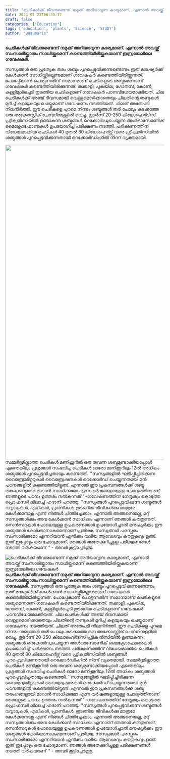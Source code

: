 ```yaml
---
title: "ചെടികൾക്ക് ജീവനുണ്ടെന്ന് നമുക്ക് അറിയാവുന്ന കാര്യമാണ്, എന്നാൽ അവയ്ക്ക് സംസാരിയ്ക്കാനും സാധിയ്ക്കുമെന്ന് കണ്ടെത്തിയിരിയ്ക്കുകയാണ് ഇസ്രയേലിലെ ഗവേഷകർ"
date: 2024-01-23T06:30:17
draft: false
categories: ["Education"]
tags: ['education', 'plants', 'Science', 'STUDY']
author: "Beaumaris"
---
```


<strong>ചെടികൾക്ക് ജീവനുണ്ടെന്ന് നമുക്ക് അറിയാവുന്ന കാര്യമാണ്. എന്നാൽ അവയ്ക്ക് സംസാരിയ്ക്കാനും സാധിയ്ക്കുമെന്ന് കണ്ടെത്തിയിരിയ്ക്കുകയാണ് ഇസ്രയേലിലെ ഗവേഷകർ.</strong>

സസ്യങ്ങൾ ഒരു പ്രത്യേക തരം ശബ്ദം പുറപ്പെടുവിക്കുന്നുണ്ടെന്നും ഇത് മനുഷ്യർക്ക് കേൾക്കാൻ സാധിയ്ക്കില്ലെന്നുമാണ് ഗവേഷകർ കണ്ടെത്തിയിരിയ്ക്കുന്നത്. പോപ്പ്കോൺ പൊട്ടുന്നതിന് സമാനമാണ് ചെടികളുടെ ശബ്ദമെന്നാണ് ഗവേഷകർ കണ്ടെത്തിയിരിക്കുന്നത്. തക്കാളി, പുകയില, ഗോതമ്പ്, കോൺ, കള്ളിമുൾച്ചെടി തുടങ്ങിയ ചെടികളാണ് ഗവേഷകർ പഠനവിധേയമാക്കിയത്. ചില ചെടികൾക്ക് അഞ്ച് ദിവസമായി വെള്ളമൊഴിക്കാതെയും ചിലതിന്റെ തണ്ടുകൾ മുറിച്ച് കളയുകയും ചെയ്തുമാണ് ഗവേഷണം നടത്തിയത്. ചിലത് അതേപടി നിലനിർത്തി. ഈ ചെടികളെ പുറമെ നിന്നും ശബ്ദങ്ങൾ തരി പോലും കടക്കാത്ത ഒരു അക്കോസ്റ്റിക് ചേമ്പറിനുള്ളിൽ വെച്ചു. തുടർന്ന് 20-250 കിലോഹെർട്‌സ് ഫ്രീക്വൻസിയിൽ ഉണ്ടാകുന്ന ശബ്ദങ്ങൾ റെക്കോർഡുചെയ്യുന്ന അൾട്രാസോണിക് മൈക്രോഫോണുകൾ ഉപയോഗിച്ച് പരീക്ഷണം നടത്തി. പരീക്ഷണത്തിന് വിധേയമാക്കിയ ചെടികൾ 40 മുതൽ 80 കിലോഹെർട്സ് വരെ ഫ്രീക്വൻസിയിൽ ശബ്ദങ്ങൾ പുറപ്പെടുവിക്കുന്നതായി റെക്കോർഡിംഗിൽ നിന്ന് വ്യക്തമായി.

<img class="alignnone size-full wp-image-439178" src="https://cdn.boolokam.com/articles/2024/01/fwfff-1.webp" alt="" width="996" height="996" />സമ്മർദ്ദമില്ലാത്ത ചെടികൾ മണിക്കൂറിൽ ഒരു തവണ ശബ്ദമുണ്ടാക്കിയപ്പോൾ എന്തെങ്കിലും പ്രശ്നങ്ങൾ സംഭവിച്ച ചെടികൾ ഓരോ മണിക്കൂറിലും 12ൽ അധികം ശബ്ദങ്ങൾ പുറപ്പെടുവിച്ചതായും കണ്ടെത്തി. ''സസ്യങ്ങളിൽ ഘടിപ്പിച്ചിരിക്കുന്ന വൈബ്രോമീറ്ററുകൾ വൈബ്രേഷനുകൾ റെക്കോർഡ് ചെയ്യുന്നതായി മുൻ പഠനങ്ങളിൽ കണ്ടെത്തിയിട്ടുണ്ട്. എന്നാൽ ഈ പ്രകമ്പനങ്ങൾക്ക് ശബ്ദ തരംഗങ്ങളായി മാറാൻ സാധിക്കുമോ എന്ന വർഷങ്ങളായുള്ള ചോദ്യത്തിനാണ് ഞങ്ങളുടെ പഠനം ഉത്തരം നൽകുന്നത്'' -ഗവേഷണത്തിന് നേതൃത്വം കൊടുത്ത പ്രൊഫസർ ലിലാച്ച് ഹദാനി പറഞ്ഞു. ''സസ്യങ്ങൾ പുറപ്പെടുവിക്കുന്ന ശബ്ദങ്ങൾ വവ്വാലുകൾ, എലികൾ, പ്രാണികൾ, തുടങ്ങിയ ജീവികൾക്കു മാത്രമേ കേൾക്കാനാകൂ എന്ന് നിങ്ങൾ ചിന്തിച്ചേക്കാം. എന്നാൽ അങ്ങനെയല്ല, മറ്റ് സസ്യങ്ങൾക്കും അവ കേൾക്കാൻ സാധിക്കും എന്നാണ് ഞങ്ങൾ കരുതുന്നത്. സെൻസറുകൾ പോലെയുള്ള ഉപകരണങ്ങൾ ഉപയോഗിച്ചാൽ മനുഷ്യർക്കും ഈ ശബ്ദങ്ങൾ കേൾക്കാനാകുമെന്നാണ് പ്രതീക്ഷ. സസ്യങ്ങൾ പരസ്പരം സംസാരിക്കുമോ എന്നറിയാൻ എനിക്കും വലിയ ആവേശവും കൗതുകവും ഉണ്ട്. ഇത് ഇപ്പോഴും ഒരു ചോദ്യമാണ്. ഞങ്ങൾ അതേക്കുറിച്ചുള്ള പരീക്ഷണങ്ങൾ നടത്തി വരികയാണ് '' - അവർ കൂട്ടിച്ചേർത്തു.


![ചെടികൾക്ക് ജീവനുണ്ടെന്ന് നമുക്ക് അറിയാവുന്ന കാര്യമാണ്, എന്നാൽ അവയ്ക്ക് സംസാരിയ്ക്കാനും സാധിയ്ക്കുമെന്ന് കണ്ടെത്തിയിരിയ്ക്കുകയാണ് ഇസ്രയേലിലെ ഗവേഷകർ](https://cdn.boolokam.com/articles/2024/01/fwfff-1.webp)**ചെടികൾക്ക് ജീവനുണ്ടെന്ന് നമുക്ക് അറിയാവുന്ന കാര്യമാണ്. എന്നാൽ അവയ്ക്ക് സംസാരിയ്ക്കാനും സാധിയ്ക്കുമെന്ന് കണ്ടെത്തിയിരിയ്ക്കുകയാണ് ഇസ്രയേലിലെ ഗവേഷകർ.** സസ്യങ്ങൾ ഒരു പ്രത്യേക തരം ശബ്ദം പുറപ്പെടുവിക്കുന്നുണ്ടെന്നും ഇത് മനുഷ്യർക്ക് കേൾക്കാൻ സാധിയ്ക്കില്ലെന്നുമാണ് ഗവേഷകർ കണ്ടെത്തിയിരിയ്ക്കുന്നത്. പോപ്പ്കോൺ പൊട്ടുന്നതിന് സമാനമാണ് ചെടികളുടെ ശബ്ദമെന്നാണ് ഗവേഷകർ കണ്ടെത്തിയിരിക്കുന്നത്. തക്കാളി, പുകയില, ഗോതമ്പ്, കോൺ, കള്ളിമുൾച്ചെടി തുടങ്ങിയ ചെടികളാണ് ഗവേഷകർ പഠനവിധേയമാക്കിയത്. ചില ചെടികൾക്ക് അഞ്ച് ദിവസമായി വെള്ളമൊഴിക്കാതെയും ചിലതിന്റെ തണ്ടുകൾ മുറിച്ച് കളയുകയും ചെയ്തുമാണ് ഗവേഷണം നടത്തിയത്. ചിലത് അതേപടി നിലനിർത്തി. ഈ ചെടികളെ പുറമെ നിന്നും ശബ്ദങ്ങൾ തരി പോലും കടക്കാത്ത ഒരു അക്കോസ്റ്റിക് ചേമ്പറിനുള്ളിൽ വെച്ചു. തുടർന്ന് 20-250 കിലോഹെർട്‌സ് ഫ്രീക്വൻസിയിൽ ഉണ്ടാകുന്ന ശബ്ദങ്ങൾ റെക്കോർഡുചെയ്യുന്ന അൾട്രാസോണിക് മൈക്രോഫോണുകൾ ഉപയോഗിച്ച് പരീക്ഷണം നടത്തി. പരീക്ഷണത്തിന് വിധേയമാക്കിയ ചെടികൾ 40 മുതൽ 80 കിലോഹെർട്സ് വരെ ഫ്രീക്വൻസിയിൽ ശബ്ദങ്ങൾ പുറപ്പെടുവിക്കുന്നതായി റെക്കോർഡിംഗിൽ നിന്ന് വ്യക്തമായി. സമ്മർദ്ദമില്ലാത്ത ചെടികൾ മണിക്കൂറിൽ ഒരു തവണ ശബ്ദമുണ്ടാക്കിയപ്പോൾ എന്തെങ്കിലും പ്രശ്നങ്ങൾ സംഭവിച്ച ചെടികൾ ഓരോ മണിക്കൂറിലും 12ൽ അധികം ശബ്ദങ്ങൾ പുറപ്പെടുവിച്ചതായും കണ്ടെത്തി. ''സസ്യങ്ങളിൽ ഘടിപ്പിച്ചിരിക്കുന്ന വൈബ്രോമീറ്ററുകൾ വൈബ്രേഷനുകൾ റെക്കോർഡ് ചെയ്യുന്നതായി മുൻ പഠനങ്ങളിൽ കണ്ടെത്തിയിട്ടുണ്ട്. എന്നാൽ ഈ പ്രകമ്പനങ്ങൾക്ക് ശബ്ദ തരംഗങ്ങളായി മാറാൻ സാധിക്കുമോ എന്ന വർഷങ്ങളായുള്ള ചോദ്യത്തിനാണ് ഞങ്ങളുടെ പഠനം ഉത്തരം നൽകുന്നത്'' -ഗവേഷണത്തിന് നേതൃത്വം കൊടുത്ത പ്രൊഫസർ ലിലാച്ച് ഹദാനി പറഞ്ഞു. ''സസ്യങ്ങൾ പുറപ്പെടുവിക്കുന്ന ശബ്ദങ്ങൾ വവ്വാലുകൾ, എലികൾ, പ്രാണികൾ, തുടങ്ങിയ ജീവികൾക്കു മാത്രമേ കേൾക്കാനാകൂ എന്ന് നിങ്ങൾ ചിന്തിച്ചേക്കാം. എന്നാൽ അങ്ങനെയല്ല, മറ്റ് സസ്യങ്ങൾക്കും അവ കേൾക്കാൻ സാധിക്കും എന്നാണ് ഞങ്ങൾ കരുതുന്നത്. സെൻസറുകൾ പോലെയുള്ള ഉപകരണങ്ങൾ ഉപയോഗിച്ചാൽ മനുഷ്യർക്കും ഈ ശബ്ദങ്ങൾ കേൾക്കാനാകുമെന്നാണ് പ്രതീക്ഷ. സസ്യങ്ങൾ പരസ്പരം സംസാരിക്കുമോ എന്നറിയാൻ എനിക്കും വലിയ ആവേശവും കൗതുകവും ഉണ്ട്. ഇത് ഇപ്പോഴും ഒരു ചോദ്യമാണ്. ഞങ്ങൾ അതേക്കുറിച്ചുള്ള പരീക്ഷണങ്ങൾ നടത്തി വരികയാണ് '' - അവർ കൂട്ടിച്ചേർത്തു.
